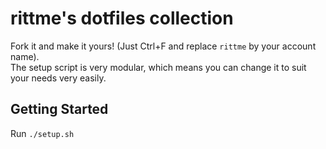 # rittme's dotfiles collection

Fork it and make it yours! (Just Ctrl+F and replace `rittme` by your account name).  
The setup script is very modular, which means you can change it to suit your needs very easily.

## Getting Started

Run `./setup.sh`
